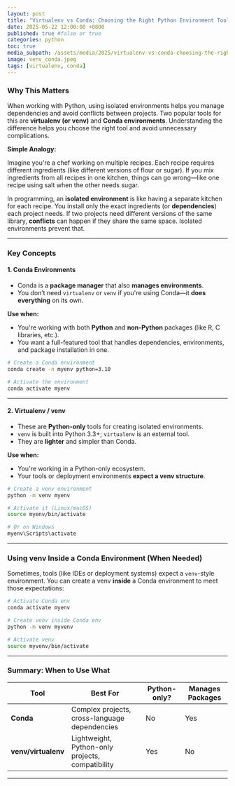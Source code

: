 ```yaml
---
layout: post
title: "Virtualenv vs Conda: Choosing the Right Python Environment Tool"
date: 2025-05-22 12:00:00 +0800
published: true #false or true
categories: python
toc: true
media_subpath: /assets/media/2025/virtualenv-vs-conda-choosing-the-right-python-environment-tool
image: venv_conda.jpeg
tags: [virtualenv, conda]
---
```



### **Why This Matters**

When working with Python, using isolated environments helps you manage dependencies and avoid conflicts between projects. Two popular tools for this are **virtualenv (or venv)** and **Conda environments**. Understanding the difference helps you choose the right tool and avoid unnecessary complications.

**Simple Analogy:**

Imagine you're a chef working on multiple recipes. Each recipe requires different ingredients (like different versions of flour or sugar). If you mix ingredients from all recipes in one kitchen, things can go wrong—like one recipe using salt when the other needs sugar.

In programming, an **isolated environment** is like having a separate kitchen for each recipe. You install only the exact ingredients (or **dependencies**) each project needs. If two projects need different versions of the same library, **conflicts** can happen if they share the same space. Isolated environments prevent that.

---

### **Key Concepts**

#### **1. Conda Environments**

* Conda is a **package manager** that also **manages environments**.
* You don’t need `virtualenv` or `venv` if you're using Conda—it **does everything** on its own.

**Use when:**

* You're working with both **Python** and **non-Python** packages (like R, C libraries, etc.).
* You want a full-featured tool that handles dependencies, environments, and package installation in one.

```bash
# Create a Conda environment
conda create -n myenv python=3.10

# Activate the environment
conda activate myenv
```

---

#### **2. Virtualenv / venv**

* These are **Python-only** tools for creating isolated environments.
* `venv` is built into Python 3.3+; `virtualenv` is an external tool.
* They are **lighter** and simpler than Conda.

**Use when:**

* You're working in a Python-only ecosystem.
* Your tools or deployment environments **expect a venv structure**.

```bash
# Create a venv environment
python -m venv myenv

# Activate it (Linux/macOS)
source myenv/bin/activate

# Or on Windows
myenv\Scripts\activate
```

---

### **Using venv Inside a Conda Environment (When Needed)**

Sometimes, tools (like IDEs or deployment systems) expect a `venv`-style environment. You can create a venv **inside** a Conda environment to meet those expectations:

```bash
# Activate Conda env
conda activate myenv

# Create venv inside Conda env
python -m venv myvenv

# Activate venv
source myvenv/bin/activate
```

---

### **Summary: When to Use What**

| Tool                | Best For                                         | Python-only? | Manages Packages |
| ------------------- | ------------------------------------------------ | ------------ | ---------------- |
| **Conda**           | Complex projects, cross-language dependencies    | No           | Yes              |
| **venv/virtualenv** | Lightweight, Python-only projects, compatibility | Yes          | No               |

---


